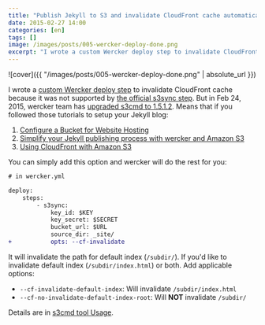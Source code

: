 ```yaml
---
title: "Publish Jekyll to S3 and invalidate CloudFront cache automatically with Wercker"
date: 2015-02-27 14:00
categories: [en]
tags: []
image: /images/posts/005-wercker-deploy-done.png
excerpt: "I wrote a custom Wercker deploy step to invalidate CloudFront cache because it was not supported by the official s3sync step. But in Feb 24, 2015, wercker team has upgraded s3cmd to 1.5.1.2. Means that if you followed those tutorials to setup your Jekyll blog:"
---
```


![cover]({{ "/images/posts/005-wercker-deploy-done.png" | absolute_url }})

I wrote a [custom Wercker deploy step](https://github.com/ascendbruce/step-s3sync) to invalidate CloudFront cache because it was not supported by [the official s3sync step](https://github.com/wercker/step-s3sync/). But in Feb 24, 2015, wercker team has [upgraded s3cmd to 1.5.1.2](https://github.com/wercker/step-s3sync/issues/4). Means that if you followed those tutorials to setup your Jekyll blog:

1. [Configure a Bucket for Website Hosting](http://docs.aws.amazon.com/AmazonS3/latest/dev/HowDoIWebsiteConfiguration.html)
2. [Simplify your Jekyll publishing process with wercker and Amazon S3](http://blog.wercker.com/2013/05/31/simplify-you-jekyll-publishing-process-with-wercker.html)
3. [Using CloudFront with Amazon S3](http://docs.aws.amazon.com/AmazonCloudFront/latest/DeveloperGuide/MigrateS3ToCloudFront.html)

You can simply add this option and wercker will do the rest for you:

``` diff
# in wercker.yml

deploy:
    steps:
        - s3sync:
            key_id: $KEY
            key_secret: $SECRET
            bucket_url: $URL
            source_dir: _site/
+           opts: --cf-invalidate
```

It will invalidate the path for default index (`/subdir/`). If you'd like to invalidate default index (`/subdir/index.html`) or both. Add applicable options:

* `--cf-invalidate-default-index`: Will invalidate `/subdir/index.html`
* `--cf-no-invalidate-default-index-root`: Will **NOT** invalidate `/subdir/`

Details are in [s3cmd tool Usage](http://s3tools.org/usage).
